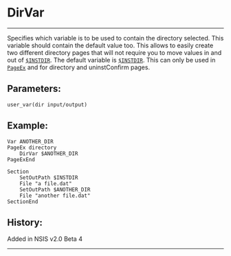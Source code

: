 # DirVar

---

Specifies which variable is to be used to contain the directory selected. This variable should contain the default value too. This allows to easily create two different directory pages that will not require you to move values in and out of [`$INSTDIR`][1]. The default variable is [`$INSTDIR`][1]. This can only be used in [`PageEx`][2] and for directory and uninstConfirm pages.

## Parameters:

    user_var(dir input/output)

## Example:

	Var ANOTHER_DIR
	PageEx directory
		DirVar $ANOTHER_DIR
	PageExEnd
	 
	Section
		SetOutPath $INSTDIR
		File "a file.dat"
		SetOutPath $ANOTHER_DIR
		File "another file.dat"
	SectionEnd

## History:

Added in NSIS v2.0 Beta 4

---

[1]: ../Variables/$INSTDIR.md
[2]: PageEx.md